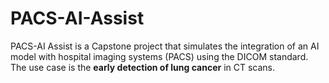 # PACS-AI-Assist
PACS-AI Assist is a Capstone project that simulates the integration of an AI model with hospital imaging systems (PACS) using the DICOM standard.   The use case is the **early detection of lung cancer** in CT scans.
